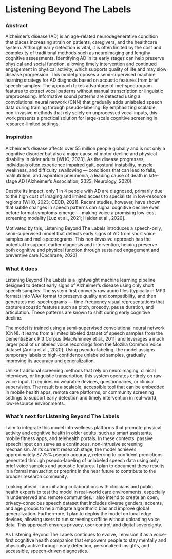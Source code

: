 # Listening Beyond The Labels

### Abstract
Alzheimer’s disease (AD) is an age-related neurodegenerative condition that places increasing strain on patients, caregivers, and the healthcare system. Although early detection is vital, it is often limited by the cost and complexity of traditional methods such as neuroimaging and lengthy cognitive assessments. Identifying AD in its early stages can help preserve physical and social function, allowing timely intervention and continued engagement in physical activity, which supports quality of life and may slow disease progression. This model proposes a semi-supervised machine learning strategy for AD diagnosis based on acoustic features from brief speech samples. The approach takes advantage of mel-spectrogram features to extract vocal patterns without manual transcription or linguistic preprocessing. Informative sound patterns are detected using a convolutional neural network (CNN) that gradually adds unlabeled speech data during training through pseudo-labeling. By emphasizing scalable, non-invasive methods that rely solely on unprocessed vocal inputs, this work presents a practical solution for large-scale cognitive screening in resource-limited settings.

### Inspiration
Alzheimer’s disease affects over 55 million people globally and is not only a cognitive disorder but also a major cause of motor decline and physical disability in older adults [WHO, 2023]. As the disease progresses, individuals often experience impaired gait, postural instability, muscle weakness, and difficulty swallowing — conditions that can lead to falls, malnutrition, and aspiration pneumonia, a leading cause of death in late-stage AD [Alzheimer’s Association, 2023; Neurology, 2020].

Despite its impact, only 1 in 4 people with AD are diagnosed, primarily due to the high cost of imaging and limited access to specialists in low-resource regions [WHO, 2023; OECD, 2021]. Recent studies, however, have shown that subtle changes in speech patterns can signal cognitive decline even before formal symptoms emerge — making voice a promising low-cost screening modality [Luz et al., 2021; Haider et al., 2020].

Motivated by this, Listening Beyond The Labels introduces a speech-only, semi-supervised model that detects early signs of AD from short voice samples and mel-spectrograms. This non-invasive approach has the potential to support earlier diagnosis and intervention, helping preserve both cognitive and physical function through sustained engagement and preventive care [Cochrane, 2020].

### What it does
Listening Beyond The Labels is a lightweight machine learning pipeline designed to detect early signs of Alzheimer’s disease using only short speech samples. The system first converts raw audio files (typically in MP3 format) into WAV format to preserve quality and compatibility, and then generates mel-spectrograms — time-frequency visual representations that capture acoustic features such as pitch, prosody, pause duration, and articulation. These patterns are known to shift during early cognitive decline.

The model is trained using a semi-supervised convolutional neural network (CNN). It learns from a limited labeled dataset of speech samples from the DementiaBank Pitt Corpus [MacWhinney et al., 2011] and leverages a much larger pool of unlabeled voice recordings from the Mozilla Common Voice dataset [Ardila et al., 2020]. Using pseudo-labeling, the model assigns temporary labels to high-confidence unlabeled samples, gradually improving its accuracy and generalization.

Unlike traditional screening methods that rely on neuroimaging, clinical interviews, or linguistic transcription, this system operates entirely on raw voice input. It requires no wearable devices, questionnaires, or clinical supervision. The result is a scalable, accessible tool that can be embedded in mobile health apps, remote care platforms, or community screening settings to support early detection and timely intervention in real-world, low-resource environments.

### What’s next for Listening Beyond The Labels
I aim to integrate this model into wellness platforms that promote physical activity and cognitive health in older adults, such as smart assistants, mobile fitness apps, and telehealth portals. In these contexts, passive speech input can serve as a continuous, non-intrusive screening mechanism. At its current research stage, the model achieves approximately 87.75% pseudo accuracy, referring to confident predictions generated through pseudo-labeling of unlabeled speech data using only brief voice samples and acoustic features. I plan to document these results in a formal manuscript or preprint in the near future to contribute to the broader research community.

Looking ahead, I am initiating collaborations with clinicians and public health experts to test the model in real-world care environments, especially in underserved and remote communities. I also intend to create an open, privacy-conscious speech dataset that includes diverse genders, accents, and age groups to help mitigate algorithmic bias and improve global generalization. Furthermore, I plan to deploy the model on local edge devices, allowing users to run screenings offline without uploading voice data. This approach ensures privacy, user control, and digital sovereignty.

As Listening Beyond The Labels continues to evolve, I envision it as a voice-first cognitive health companion that empowers people to stay mentally and physically active through early detection, personalized insights, and accessible, speech-driven diagnostics.

